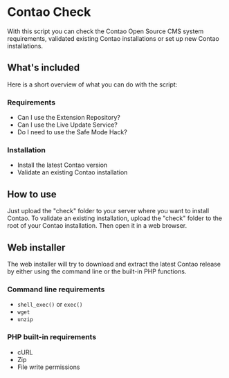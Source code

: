 Contao Check
============

With this script you can check the Contao Open Source CMS system requirements,
validated existing Contao installations or set up new Contao installations.


## What's included

Here is a short overview of what you can do with the script:

### Requirements

 * Can I use the Extension Repository?
 * Can I use the Live Update Service?
 * Do I need to use the Safe Mode Hack?

### Installation

 * Install the latest Contao version
 * Validate an existing Contao installation


## How to use

Just upload the "check" folder to your server where you want to install Contao.
To validate an existing installation, upload the "check" folder to the root of
your Contao installation. Then open it in a web browser.


## Web installer

The web installer will try to download and extract the latest Contao release by
either using the command line or the built-in PHP functions.

### Command line requirements

 * `shell_exec()` or `exec()`
 * `wget`
 * `unzip`

### PHP built-in requirements

 * cURL
 * Zip
 * File write permissions
